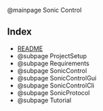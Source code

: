 @mainpage Sonic Control

## Index

- [README](../README.md)
- @subpage ProjectSetup
- @subpage Requirements
- @subpage SonicControl
- @subpage SonicControlGui
- @subpage SonicControlCli
- @subpage SonicProtocol
- @subpage Tutorial

